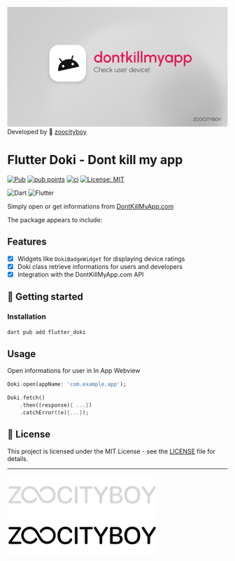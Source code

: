 ![alt text](https://raw.githubusercontent.com/zoocityboy/flutter_doki/main/assets/doki.png "Resoure")
Developed by 🦏 [zoocityboy][zoocityboy_link]
# Flutter Doki - Dont kill my app

[![Pub](https://img.shields.io/pub/v/flutter_doki.svg?style=flat-square)](https://pub.dev/packages/flutter_doki)
[![pub points](https://img.shields.io/pub/points/flutter_doki?style=flat-square&color=2E8B57&label=pub%20points)](https://pub.dev/packages/flutter_doki/score)
[![ci](https://github.com/zoocityboy/flutter_doki/actions/workflows/ci.yaml/badge.svg?style=flat-square)](https://github.com/zoocityboy/flutter_doki/actions/workflows/ci.yaml)
[![License: MIT](https://img.shields.io/badge/license-MIT-purple.svg?style=flat-square)](https://opensource.org/licenses/MIT)

![Dart](https://img.shields.io/badge/dart-%230175C2.svg?style=flat-square&logo=dart&logoColor=white)
![Flutter](https://img.shields.io/badge/Flutter-02569B?styleflat-square&logo=flutter&logoColor=white)


Simply open or get informations from [DontKillMyApp.com](https://dontkillmyapp.com)

The package appears to include:

## Features
- [x] Widgets like `DokiBadgeWidget` for displaying device ratings
- [x] Doki class retrieve informations for users and developers 
- [x] Integration with the DontKillMyApp.com API

## 🚀  Getting started

### Installation

```bash
dart pub add flutter_doki
```

## Usage

Open informations for user in In App Webview

```dart
Doki.open(appName: 'com.example.app');
```



```dart
Doki.fetch()
    .then((response){ ...})
    .catchError((e){...});
```


## 📝 License

This project is licensed under the MIT License - see the [LICENSE](LICENSE) file for details.

-------------------
[![zoocityboy][logo_white]][zoocityboy_link_dark]
[![zoocityboy][logo_black]][zoocityboy_link_light]


[logo_black]:https://raw.githubusercontent.com/zoocityboy/zoo_brand/main/styles/README/zoocityboy_dark.png#gh-light-mode-only
[logo_white]: https://raw.githubusercontent.com/zoocityboy/zoo_brand/main/styles/README/zoocityboy_light.png#gh-dark-mode-only
[zoocityboy_link]: https://github.com/zoocityboy
[zoocityboy_link_dark]: https://github.com/zoocityboy#gh-dark-mode-only
[zoocityboy_link_light]: https://github.com/zoocityboy#gh-light-mode-only